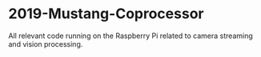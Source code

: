 # 2019-Mustang-Coprocessor

All relevant code running on the Raspberry Pi related to camera streaming and vision processing.
